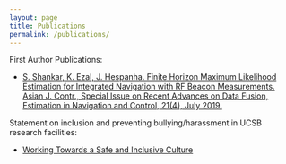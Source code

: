 ```yaml
---
layout: page
title: Publications
permalink: /publications/
---
```

First Author Publications:

- [S. Shankar, K. Ezal, J. Hespanha. Finite Horizon Maximum Likelihood Estimation for Integrated Navigation with RF Beacon Measurements. Asian J. Contr., Special Issue on Recent Advances on Data Fusion, Estimation in Navigation and Control, 21(4), July 2019.](https://www.ece.ucsb.edu/~hespanha/published/AJC19_Paper__Copy_.pdf)


Statement on inclusion and preventing bullying/harassment in UCSB research facilities:
- [Working Towards a Safe and Inclusive Culture](https://github.com/sharadcs/sharadcs.github.io/blob/master/assets/Working_Toward_a_Safe_and_Inclusive_Culture(3).pdf)
